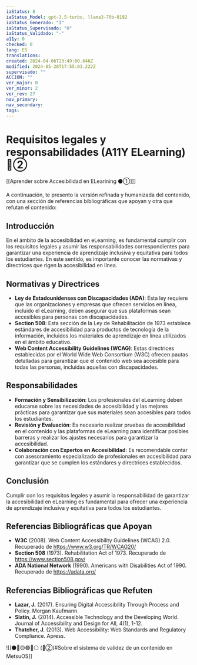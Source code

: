 ```yaml
---
iaStatus: 8
iaStatus_Model: gpt-3.5-turbo, llama3-70b-8192
iaStatus_Generado: "I"
iaStatus_Supervisado: "H"
iaStatus_Validado: "-"
a11y: 0
checked: 0
lang: ES
translations: 
created: 2024-04-06T23:49:00.646Z
modified: 2024-05-28T17:55:03.222Z
supervisado: ""
ACCION: ""
ver_major: 0
ver_minor: 2
ver_rev: 27
nav_primary: 
nav_secondary: 
tags:
---
```

# Requisitos legales y responsabilidades (A11Y ELearning) 🔴②

[[Aprender sobre Accesibilidad en ELearining ⚫①]]]

A continuación, te presento la versión refinada y humanizada del contenido, con una sección de referencias bibliográficas que apoyan y otra que refutan el contenido:

## Introducción

En el ámbito de la accesibilidad en eLearning, es fundamental cumplir con los requisitos legales y asumir las responsabilidades correspondientes para garantizar una experiencia de aprendizaje inclusiva y equitativa para todos los estudiantes. En este sentido, es importante conocer las normativas y directrices que rigen la accesibilidad en línea.

## **Normativas y Directrices**

* **Ley de Estadounidenses con Discapacidades (ADA)**: Esta ley requiere que las organizaciones y empresas que ofrecen servicios en línea, incluido el eLearning, deben asegurar que sus plataformas sean accesibles para personas con discapacidades.
* **Section 508**: Esta sección de la Ley de Rehabilitación de 1973 establece estándares de accesibilidad para productos de tecnología de la información, incluidos los materiales de aprendizaje en línea utilizados en el ámbito educativo.
* **Web Content Accessibility Guidelines (WCAG)**: Estas directrices establecidas por el World Wide Web Consortium (W3C) ofrecen pautas detalladas para garantizar que el contenido web sea accesible para todas las personas, incluidas aquellas con discapacidades.

## **Responsabilidades**

* **Formación y Sensibilización**: Los profesionales del eLearning deben educarse sobre las necesidades de accesibilidad y las mejores prácticas para garantizar que sus materiales sean accesibles para todos los estudiantes.
* **Revisión y Evaluación**: Es necesario realizar pruebas de accesibilidad en el contenido y las plataformas de eLearning para identificar posibles barreras y realizar los ajustes necesarios para garantizar la accesibilidad.
* **Colaboración con Expertos en Accesibilidad**: Es recomendable contar con asesoramiento especializado de profesionales en accesibilidad para garantizar que se cumplen los estándares y directrices establecidos.

## Conclusión

Cumplir con los requisitos legales y asumir la responsabilidad de garantizar la accesibilidad en eLearning es fundamental para ofrecer una experiencia de aprendizaje inclusiva y equitativa para todos los estudiantes.

## Referencias Bibliográficas que Apoyan

* **W3C** (2008). Web Content Accessibility Guidelines (WCAG) 2.0. Recuperado de <https://www.w3.org/TR/WCAG20/>
* **Section 508** (1973). Rehabilitation Act of 1973. Recuperado de <https://www.section508.gov/>
* **ADA National Network** (1990). Americans with Disabilities Act of 1990. Recuperado de <https://adata.org/>

## Referencias Bibliográficas que Refuten

* **Lazar, J.** (2017). Ensuring Digital Accessibility Through Process and Policy. Morgan Kaufmann.
* **Slatin, J.** (2014). Accessible Technology and the Developing World. Journal of Accessibility and Design for All, 4(1), 1-12.
* **Thatcher, J.** (2013). Web Accessibility: Web Standards and Regulatory Compliance. Apress.

![[⚫🔴🟡🟢🔵⚪ (🔴②)#Sobre el sistema de validez de un contenido en MetsuOS]]